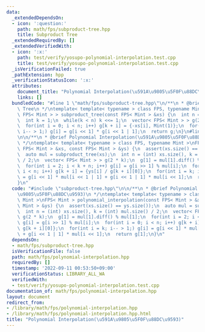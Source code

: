 ```yaml
---
data:
  _extendedDependsOn:
  - icon: ':question:'
    path: math/fps/subproduct-tree.hpp
    title: Subproduct Tree
  _extendedRequiredBy: []
  _extendedVerifiedWith:
  - icon: ':x:'
    path: test/verify/yosupo-polynomial-interpolation.test.cpp
    title: test/verify/yosupo-polynomial-interpolation.test.cpp
  _isVerificationFailed: true
  _pathExtension: hpp
  _verificationStatusIcon: ':x:'
  attributes:
    document_title: "Polynomial Interpolation(\u591A\u9805\u5F0F\u88DC\u9593)"
    links: []
  bundledCode: "#line 1 \"math/fps/subproduct-tree.hpp\"\n/**\n * @brief Subproduct\
    \ Tree\n */\ntemplate< template< typename > class FPS, typename Mint >\nvector<\
    \ FPS< Mint > > subproduct_tree(const FPS< Mint > &xs) {\n  int n = (int) xs.size();\n\
    \  int k = 1;\n  while(k < n) k <<= 1;\n  vector< FPS< Mint > > g(2 * k, {1});\n\
    \  for(int i = 0; i < n; i++) g[k + i] = {-xs[i], Mint(1)};\n  for(int i = k;\
    \ i-- > 1;) g[i] = g[i << 1] * g[i << 1 | 1];\n  return g;\n}\n#line 2 \"math/fps/polynomial-interpolation.hpp\"\
    \n\n/**\n * @brief Polynomial Interpolation(\u591A\u9805\u5F0F\u88DC\u9593)\n\
    \ */\ntemplate< template< typename > class FPS, typename Mint >\nFPS< Mint > polynomial_interpolation(const\
    \ FPS< Mint > &xs, const FPS< Mint > &ys) {\n  assert(xs.size() == ys.size());\n\
    \  auto mul = subproduct_tree(xs);\n  int n = (int) xs.size(), k = (int) mul.size()\
    \ / 2;\n  vector< FPS< Mint > > g(2 * k);\n  g[1] = mul[1].diff() % mul[1];\n\
    \  for(int i = 2; i < k + n; i++) g[i] = g[i >> 1] % mul[i];\n  for(int i = 0;\
    \ i < n; i++) g[k + i] = {ys[i] / g[k + i][0]};\n  for(int i = k; i-- > 1;) g[i]\
    \ = g[i << 1] * mul[i << 1 | 1] + g[i << 1 | 1] * mul[i << 1];\n  return g[1];\n\
    }\n"
  code: "#include \"subproduct-tree.hpp\"\n\n/**\n * @brief Polynomial Interpolation(\u591A\
    \u9805\u5F0F\u88DC\u9593)\n */\ntemplate< template< typename > class FPS, typename\
    \ Mint >\nFPS< Mint > polynomial_interpolation(const FPS< Mint > &xs, const FPS<\
    \ Mint > &ys) {\n  assert(xs.size() == ys.size());\n  auto mul = subproduct_tree(xs);\n\
    \  int n = (int) xs.size(), k = (int) mul.size() / 2;\n  vector< FPS< Mint > >\
    \ g(2 * k);\n  g[1] = mul[1].diff() % mul[1];\n  for(int i = 2; i < k + n; i++)\
    \ g[i] = g[i >> 1] % mul[i];\n  for(int i = 0; i < n; i++) g[k + i] = {ys[i] /\
    \ g[k + i][0]};\n  for(int i = k; i-- > 1;) g[i] = g[i << 1] * mul[i << 1 | 1]\
    \ + g[i << 1 | 1] * mul[i << 1];\n  return g[1];\n}\n"
  dependsOn:
  - math/fps/subproduct-tree.hpp
  isVerificationFile: false
  path: math/fps/polynomial-interpolation.hpp
  requiredBy: []
  timestamp: '2022-09-11 00:53:50+09:00'
  verificationStatus: LIBRARY_ALL_WA
  verifiedWith:
  - test/verify/yosupo-polynomial-interpolation.test.cpp
documentation_of: math/fps/polynomial-interpolation.hpp
layout: document
redirect_from:
- /library/math/fps/polynomial-interpolation.hpp
- /library/math/fps/polynomial-interpolation.hpp.html
title: "Polynomial Interpolation(\u591A\u9805\u5F0F\u88DC\u9593)"
---
```

